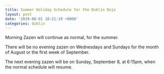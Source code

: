 ```yaml
---
title: Summer Holiday Schedule for the Dublin Dojo
layout: post
date: '2019-08-01 10:21:19 +0000'
categories: dublin
---
```


Morning Zazen will continue as normal, for the summer.

There will be no evening zazen on Wednesdays and Sundays for the month of August or the first week of September. 

The next evening zazen will be on Sunday, September 8, at 6:15pm, when the normal schedule will resume.